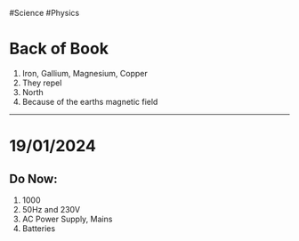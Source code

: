 #Science #Physics 

# Back of Book

1) Iron, Gallium, Magnesium, Copper
2) They repel
3) North
4) Because of the earths magnetic field
***
# 19/01/2024

## Do Now:
1) $1000$
2) 50Hz and 230V
3) AC Power Supply, Mains
4) Batteries